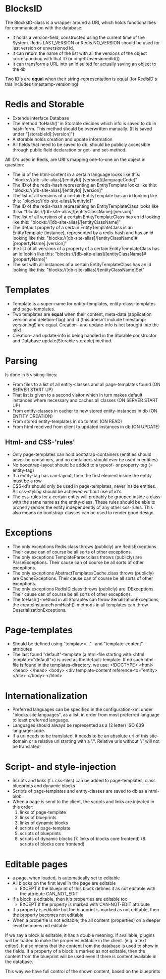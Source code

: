 # BlocksID
The BlocksID-class is a wrapper around a URI, which holds functionalities for communication with the database:

 - It holds a version-field, constructed using the current time of the System. Redis.LAST_VERSION or Redis.NO_VERSION should be used for last version or unversioned id.
 - It can return the name of the list with all the versions of the object corresponding with that ID (= id.getUnversionedId())
 - It can transform a URL into an id suited for actually saving an object to the db
 
Two ID's are **equal** when their string-representation is equal (for RedisID's this includes timestamp-versioning)

# Redis and Storable
 - Extends interface Database<Storable>
 - The method 'toHash()' in Storable decides which info is saved to db in hash-form. This method should be overwritten manually. (It is saved under "[storableId]:[version]")
 - A storable holds creation and update information
 - All fields that need to be saved to db, should be publicly accessible through public field declaration or get- and set-method.

All ID's used in Redis, are URI's mapping one-to-one on the object in question:

 - The id of the html-content in a certain language looks like this: "blocks://[db-site-alias]/[entityId]:[version]/[languageCode]"
 - The ID of the redis-hash representing an EntityTemplate looks like this: "blocks://[db-site-alias]/[entityId]:[version]"
 - The list of all versions of a certain EntityTemplate has an id looking like this: "blocks://[db-site-alias]/[entityId]"
 - The ID of the redis-hash representing an EntityTemplateClass looks like this= "blocks://[db-site-alias]/[entityClassName]:[version]"
 - The list of all versions of a certain EntityTemplateClass has an id looking like this: "blocks://[db-site-alias]/[entityClassName]"
 - The default property of a certain EntityTemplateClass is an EntityTemplate (instance), represented by a redis-hash and has an id looking like this: "blocks://[db-site-alias]/[entityClassName]#[propertyName]:[version]"
 - the list of all versions of a property of a certain EntityTemplateClass has an id lookin like this: "blocks://[db-site-alias]/[entityClassName]#[propertyName]"
 - The set with all instances of a certain EntityTemplateClass has an id looking like this: "blocks://[db-site-allias]/[entityClassName]Set"


# Templates
 - Template is a super-name for entity-templates, entity-class-templates and page-templates. 
 - Two templates are **equal** when their content, meta-data (application version and deletion-flag) and id (this doesn't include timestamp-versioning!) are equal. Creation- and update-info is not brought into the mix!
 - Creation- and update-info is being handled in the Storable constructor and Database.update(Storable storable) method.
  
# Parsing
Is done in 5 visiting-lines:
 - From files to a list of all entity-classes and all page-templates found (ON SERVER START UP)
 - That list is given to a second visitor which in turn makes default instances where necessary and caches all classes (ON SERVER START UP)
 - From entity-classes in cacher to new stored entity-instances in db (ON ENTITY CREATION)
 - From stored entity-templates in db to html (ON READ)
 - From html received from client to updated instances in db (ON UPDATE)

## Html- and CSS-'rules'
 - Only page-templates can hold bootstrap-containers (entities should never be containers, and no containers should ever be used in entities)
 - No bootstrap-layout should be added to a typeof- or property-tag (= entity-tag)
 - If a entity-tag has can-layout, then the first element inside the entity must be a row
 - CSS-id's should only be used in page-templates, never inside entities. All css-styling should be achieved without use of id's
 - The css-rules for a certain entity will probably be grouped inside a class with the same name as the entity-class. These rules should be able to properly render the entity independently of any other css-rules. This also means no bootstrap-classes can be used to render good design.


# Exceptions
 - The only exceptions Redis.class throws (publicly) are RedisExceptions. Their cause can of course be all sorts of other exceptions.
 - The only exceptions TemplateParser.class throws (publicly) are ParseExceptions. Their cause can of course be all sorts of other exceptions.
 - The only exceptions AbstractTemplatesCache.class throws (publicly) are CacheExceptions. Their cause can of course be all sorts of other exceptions.
 - The only exceptions RedisID.class throws (publicly) are IDExceptions. Their cause can of course be all sorts of other exceptions.
 - The toHash()-method in all Storables can throw SerializationExceptions, the createInstanceFromHash()-methods in all templates can throw DeserializationExceptions.
 
# Page-templates
 - Should be defined using "template=..."- and "template-content"-attributes
 - The last found "default"-template (a html-file starting with \<html template="default"\>) is used as the default-template. If no such html-file is found in the templates-directory, we use: 
  \<!DOCTYPE\>
  \<html\>
  \<head\> \</head\>
  \<body\>
     \<div template-content reference-to="entity\> \</div\>
  \</body\>
  \</html\>

# Internationalization
 - Preferred languages can be specified in the configuration-xml under "blocks.site.languages", as a list, in order from most preferred language to least preferred language.
 - Languages should always be represented as a (2 letter) ISO 639 language-code.
 - If a url needs to be translated, it needs to be an absolute url of this site-domain or a relative url starting with a '/'. Relative urls without '/' will not be translated!

# Script- and style-injection
 - Scripts and links (f.i. css-files) can be added to page-templates, class blueprints and dynamic blocks
 - Scripts of page-templates and entity-classes are saved to db as a html-blob
 - When a page is send to the client, the scripts and links are injected in this order:
     1. links of page-template
     2. links of blueprints
     3. links of dynamic blocks
     4. scripts of page-template
     5. scripts of blueprints
     6. scripts of dynamic blocks
     (7. links of blocks core frontend)
     (8. scripts of blocks core frontend)

# Editable pages
- a page, when loaded, is automatically set to editable
- All blocks on the first level in the page are editable
    - EXCEPT if the blueprint of this block defines it as not editable with the attribute CAN_NOT_EDIT
- if a block is editable, then it's properties are editable too
    - EXCEPT if the property is marked with CAN-NOT-EDIT attribute
- If a property is editable but the blueprint is marked as not editable, then the property becomes not editable
- When a propertie is not editable, the all content (properties) on a deeper level becomes not editable

If we say a block is editable, it has a double meaning. If available, plugins will be loaded to make
the properies editable in the client. (e.g. a text editor). It also means that the content from the database is used
to show in the fields. If a property of a block is marked as not editable, then the content from the blueprint will be used
even if there is content available in the database.

This way we have full control of the shown content, based on the blueprints
